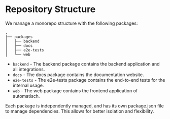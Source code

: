 # Repository Structure

We manage a monorepo structure with the following packages:

```
.
├── packages
│   ├── backend
│   ├── docs
│   ├── e2e-tests
│   └── web
```

- `backend` - The backend package contains the backend application and all integrations.
- `docs` - The docs package contains the documentation website.
- `e2e-tests` - The e2e-tests package contains the end-to-end tests for the internal usage.
- `web` - The web package contains the frontend application of automatisch.

Each package is independently managed, and has its own package.json file to manage dependencies. This allows for better isolation and flexibility.
